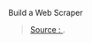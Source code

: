 Build a Web Scraper


> [Source : ](https://realpython.com/beautiful-soup-web-scraper-python/).
<!--stackedit_data:
eyJoaXN0b3J5IjpbLTIxMTIwMDUzNTNdfQ==
-->